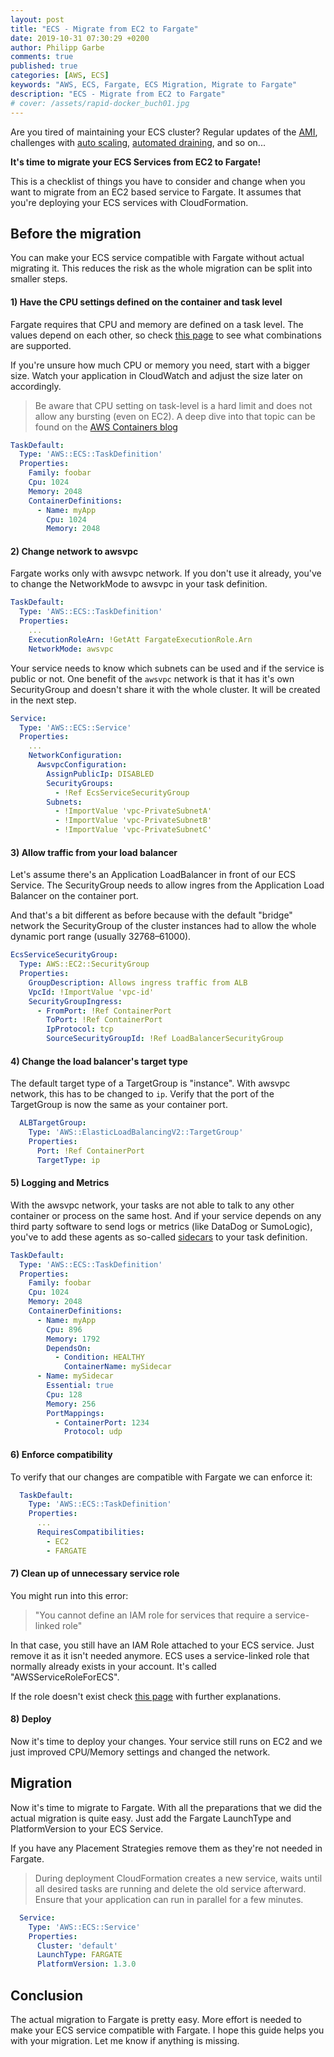 ```yaml
---
layout: post
title: "ECS - Migrate from EC2 to Fargate"
date: 2019-10-31 07:30:29 +0200
author: Philipp Garbe
comments: true
published: true
categories: [AWS, ECS]
keywords: "AWS, ECS, Fargate, ECS Migration, Migrate to Fargate"
description: "ECS - Migrate from EC2 to Fargate"
# cover: /assets/rapid-docker_buch01.jpg
---
```



Are you tired of maintaining your ECS cluster? Regular updates of the [AMI](https://ami-has-3-syllables.online/), challenges with [auto scaling](https://github.com/aws/containers-roadmap/issues/76), [automated draining](https://github.com/aws/containers-roadmap/issues/256), and so on... 

__It's time to migrate your ECS Services from EC2 to Fargate!__

This is a checklist of things you have to consider and change when you want to migrate from an EC2 based service to Fargate. It assumes that you're deploying your ECS services with CloudFormation. 

## Before the migration

You can make your ECS service compatible with Fargate without actual migrating it. This reduces the risk as the whole migration can be split into smaller steps.

#### 1) Have the CPU settings defined on the container and task level
Fargate requires that CPU and memory are defined on a task level. The values depend on each other, so check [this page](https://docs.aws.amazon.com/AmazonECS/latest/developerguide/task_definition_parameters.html#task_size) to see what combinations are supported.

If you're unsure how much CPU or memory you need, start with a bigger size. Watch your application in CloudWatch and adjust the size later on accordingly.

> Be aware that CPU setting on task-level is a hard limit and does not allow any bursting (even on EC2). A deep dive into that topic can be found on the [AWS Containers blog](https://aws.amazon.com/blogs/containers/how-amazon-ecs-manages-cpu-and-memory-resources/)

```yaml
TaskDefault:
  Type: 'AWS::ECS::TaskDefinition'
  Properties:
    Family: foobar
    Cpu: 1024
    Memory: 2048
    ContainerDefinitions:
      - Name: myApp
        Cpu: 1024
        Memory: 2048
```

#### 2) Change network to awsvpc
Fargate works only with awsvpc network. If you don't use it already, you've to change the NetworkMode to awsvpc in your task definition. 

```yaml
TaskDefault:
  Type: 'AWS::ECS::TaskDefinition'
  Properties:
    ... 
    ExecutionRoleArn: !GetAtt FargateExecutionRole.Arn
    NetworkMode: awsvpc
```
Your service needs to know which subnets can be used and if the service is public or not. One benefit of the `awsvpc` network is that it has it's own SecurityGroup and doesn't share it with the whole cluster. It will be created in the next step.

```yaml
Service:
  Type: 'AWS::ECS::Service'
  Properties:
    ...
    NetworkConfiguration:
      AwsvpcConfiguration:
        AssignPublicIp: DISABLED
        SecurityGroups:
          - !Ref EcsServiceSecurityGroup
        Subnets:
          - !ImportValue 'vpc-PrivateSubnetA'
          - !ImportValue 'vpc-PrivateSubnetB'
          - !ImportValue 'vpc-PrivateSubnetC'
```

#### 3) Allow traffic from your load balancer
Let's assume there's an Application LoadBalancer in front of our ECS Service. The SecurityGroup needs to allow ingres from the Application Load Balancer on the container port. 

And that's a bit different as before because with the default "bridge" network the SecurityGroup of the cluster instances had to allow the whole dynamic port range (usually 32768–61000).

```yaml
EcsServiceSecurityGroup:
  Type: AWS::EC2::SecurityGroup
  Properties:
    GroupDescription: Allows ingress traffic from ALB
    VpcId: !ImportValue 'vpc-id'
    SecurityGroupIngress:
      - FromPort: !Ref ContainerPort
        ToPort: !Ref ContainerPort
        IpProtocol: tcp
        SourceSecurityGroupId: !Ref LoadBalancerSecurityGroup
```

#### 4) Change the load balancer's target type
The default target type of a TargetGroup is "instance". With awsvpc network, this has to be changed to `ip`. Verify that the port of the TargetGroup is now the same as your container port. 

```yaml
  ALBTargetGroup:
    Type: 'AWS::ElasticLoadBalancingV2::TargetGroup'
    Properties:
      Port: !Ref ContainerPort
      TargetType: ip
```

#### 5) Logging and Metrics
With the awsvpc network, your tasks are not able to talk to any other container or process on the same host. And if your service depends on any third party software to send logs or metrics (like DataDog or SumoLogic), you've to add these agents as so-called [sidecars](https://dzone.com/articles/sidecar-design-pattern-in-your-microservices-ecosy-1) to your task definition. 

```yaml
TaskDefault:
  Type: 'AWS::ECS::TaskDefinition'
  Properties:
    Family: foobar
    Cpu: 1024
    Memory: 2048
    ContainerDefinitions:
      - Name: myApp
        Cpu: 896
        Memory: 1792
        DependsOn:
          - Condition: HEALTHY
            ContainerName: mySidecar
      - Name: mySidecar
        Essential: true
        Cpu: 128
        Memory: 256
        PortMappings:
          - ContainerPort: 1234
            Protocol: udp
```

#### 6) Enforce compatibility
To verify that our changes are compatible with Fargate we can enforce it:

```yaml
  TaskDefault:
    Type: 'AWS::ECS::TaskDefinition'
    Properties:
      ... 
      RequiresCompatibilities:
        - EC2
        - FARGATE
```

#### 7) Clean up of unnecessary service role

You might run into this error: 
> "You cannot define an IAM role for services that require a service-linked role"

In that case, you still have an IAM Role attached to your ECS service. Just remove it as it isn't needed anymore. ECS uses a service-linked role that normally already exists in your account. It's called "AWSServiceRoleForECS".

If the role doesn't exist check [this page](https://docs.aws.amazon.com/AmazonECS/latest/developerguide/using-service-linked-roles.html) with further explanations.


#### 8) Deploy
Now it's time to deploy your changes. Your service still runs on EC2 and we just improved CPU/Memory settings and changed the network.


## Migration

Now it's time to migrate to Fargate. With all the preparations that we did the actual migration is quite easy. Just add the Fargate LaunchType and PlatformVersion to your ECS Service. 

If you have any Placement Strategies remove them as they're not needed in Fargate.

> During deployment CloudFormation creates a new service, waits until all desired tasks are running and delete the old service afterward. Ensure that your application can run in parallel for a few minutes.

```yaml
  Service:
    Type: 'AWS::ECS::Service'
    Properties:
      Cluster: 'default'
      LaunchType: FARGATE
      PlatformVersion: 1.3.0
```


## Conclusion
The actual migration to Fargate is pretty easy. More effort is needed to make your ECS service compatible with Fargate. I hope this guide helps you with your migration. Let me know if anything is missing.
